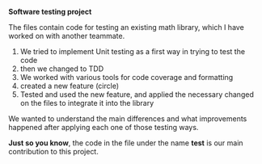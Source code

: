 **Software testing project**

The files contain code for testing an existing math library, which I have worked on with another teammate.

1. We tried to implement Unit testing as a first way in trying to test the code 
2. then we changed to TDD
3. We worked with various tools for code coverage and formatting
4. created a new feature (circle)
5. Tested and used the new feature, and applied the necessary changed on the files to integrate it into the library

We wanted to understand the main differences and what improvements happened after applying each one of those testing ways.

**Just so you know**, the code in the file under the name **test** is our main contribution to this project.
